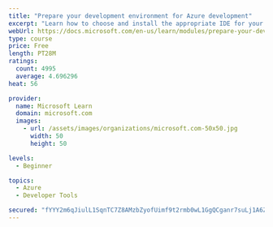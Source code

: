 ```yaml
---
title: "Prepare your development environment for Azure development"
excerpt: "Learn how to choose and install the appropriate IDE for your requirements to help you build, deploy, monitor, and scale cloud-hosted solutions."
webUrl: https://docs.microsoft.com/en-us/learn/modules/prepare-your-dev-environment-for-azure-development/
type: course
price: Free
length: PT28M
ratings:
  count: 4995
  average: 4.696296
heat: 56

provider:
  name: Microsoft Learn
  domain: microsoft.com
  images:
    - url: /assets/images/organizations/microsoft.com-50x50.jpg
      width: 50
      height: 50

levels:
  - Beginner

topics:
  - Azure
  - Developer Tools

secured: "fYYY2m6qJiulL1SqnTC7Z8AMzbZyofUimf9t2rmb0wL1GgQCganr7suLj1A6ZwwSQuqht5IaJPI7JA7ml05Pd6kVbAwH30BfOlWVQN6fr0y2SrWKAdVayCETfIkpuvDoDQBmvNfhlSDWVMPRzdEH6zEEcPNOtOV9PT4Z0qNXGmwAXb6YpKgE2WKcwqprPkxjIO/iOjmrob0BzU8oRO7zxlouYw672DNH3kvAicZc0FNP+f/2ykAsth3HEaqtbQMx/XsPOLQwXN3DSAOqywYJyLR72gf6BDIKjMsVLtdKIbomyOH0Yb/KF4fPembuNtiRQ0wqMcgGVaLJq5C3l186iPoP8BokVfy10rfkH0qsvy24Bgqcz03a+NHMiLEF5+bDXhp2Tna47HMg5WJTEYRaLx3cz1ZNnJuEk1WmxSWYjrw=;wz4tfflyig25mOCG2xKxrw=="
---
```


